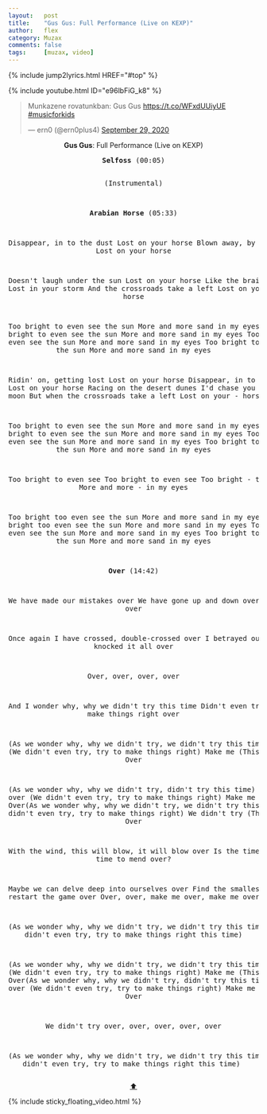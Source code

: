 ```yaml
---
layout:   post
title:    "Gus Gus: Full Performance (Live on KEXP)"
author:   flex
category: Muzax
comments: false
tags:     [muzax, video]
---
```


{% include jump2lyrics.html HREF="#top" %}

{% include youtube.html ID="e96lbFiG_k8" %}

<blockquote class="twitter-tweet tw-align-center"><p lang="hu" dir="ltr">Munkazene rovatunkban: Gus Gus <a href="https://t.co/WFxdUUiyUE">https://t.co/WFxdUUiyUE</a> <a href="https://twitter.com/hashtag/musicforkids?src=hash&amp;ref_src=twsrc%5Etfw">#musicforkids</a></p>&mdash; ern0 (@ern0plus4) <a href="https://twitter.com/ern0plus4/status/1310971475000729600?ref_src=twsrc%5Etfw">September 29, 2020</a></blockquote> <script async src="https://platform.twitter.com/widgets.js" charset="utf-8"></script>

<!-- break -->

<a id="top"></a>
<div id="lyrics"><div class="lyricsheader" style=""><p><center><b>Gus Gus</b>: Full Performance (Live on KEXP)</center></p></div>
<center><pre>
<b>Selfoss</b> (00:05)

(Instrumental)

<b>Arabian Horse</b> (05:33)

Disappear, in to the dust
Lost on your horse
Blown away, by your gust
Lost on your horse

Doesn't laugh under the sun
Lost on your horse
Like the brain of sad
Lost in your storm
And the crossroads take a left
Lost on your - horse

Too bright to even see the sun
More and more sand in my eyes
Too bright to even see the sun
More and more sand in my eyes
Too bright to even see the sun
More and more sand in my eyes
Too bright to even see the sun
More and more sand in my eyes

Ridin' on, getting lost
Lost on your horse
Disappear, in to the dust
Lost on your horse
Racing on the desert dunes
I'd chase you like the moon
But when the crossroads take a left
Lost on your - horse

Too bright to even see the sun
More and more sand in my eyes
Too bright to even see the sun
More and more sand in my eyes
Too bright to even see the sun
More and more sand in my eyes
Too bright to even see the sun
More and more sand in my eyes

Too bright to even see
Too bright to even see
Too bright - too bright
More and more - in my eyes

Too bright too even see the sun
More and more sand in my eyes
Too bright too even see the sun
More and more sand in my eyes
Too bright too even see the sun
More and more sand in my eyes
Too bright too even see the sun
More and more sand in my eyes

<b>Over</b> (14:42)

We have made our mistakes over
We have gone up and down over and over

Once again I have crossed, double-crossed over
I betrayed our trust, knocked it all over

Over, over, over, over

And I wonder why, why we didn't try this time
Didn't even try, try to make things right over

(As we wonder why, why we didn't try, we didn't try this time) Over
(We didn't even try, try to make things right) Make me
(This time) Over

(As we wonder why, why we didn't try, didn't try this time) Make me over
(We didn't even try, try to make things right) Make me
(This time) Over(As we wonder why, why we didn't try, we didn't try this time)
(We didn't even try, try to make things right) We didn't try
(This time) Over

With the wind, this will blow, it will blow over
Is the time, the time to mend over?

Maybe we can delve deep into ourselves over
Find the smallest flame, restart the game over
Over, over, make me over, make me over, over

(As we wonder why, why we didn't try, we didn't try this time)
(We didn't even try, try to make things right this time)

(As we wonder why, why we didn't try, we didn't try this time) Over
(We didn't even try, try to make things right) Make me
(This time) Over(As we wonder why, why we didn't try, didn't try this time)
Make me over (We didn't even try, try to make things right)
Make me (This time) Over

We didn't try over, over, over, over, over

(As we wonder why, why we didn't try, we didn't try this time)
(We didn't even try, try to make things right this time)
</pre>
<a href="#top">⬆</a></center></div>

<div class="sticky_floating_video"></div>
{% include sticky_floating_video.html %}
